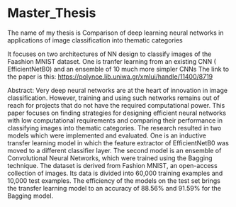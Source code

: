 # Master_Thesis
The name of my thesis is 
Comparison of deep learning neural networks in applications of image classification into thematic categories

It focuses on two architectures of NN design to classify images of the Faashion MNIST dataset.
One is tranfer learning from an existing CNN ( EfficientNetB0) and an ensemble of 10 much more simpler CNNs
The link to the paper is this: https://polynoe.lib.uniwa.gr/xmlui/handle/11400/8719


Abstract:
Very deep neural networks are at the heart of innovation in image classification. 
However, training and using such networks remains out of reach for projects that do not have the required computational power. 
This paper focuses on finding strategies for designing efficient neural networks with low computational 
requirements and comparing their performance in classifying images into thematic categories. 
The research resulted in two models which were implemented and evaluated. 
One is an inductive transfer learning model in which the feature extractor of EfficientNetB0 was moved to a different classifier layer. 
The second model is an ensemble of Convolutional Neural Networks, which were trained using the Bagging technique. The dataset is derived from Fashion MNIST, 
an open-access collection of images. Its data is divided into 60,000 training examples and 10,000 test examples. 
The efficiency of the models on the test set brings the transfer learning model to an accuracy of 88.56% and 91.59% for the Bagging model.
